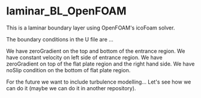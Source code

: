 # laminar_BL_OpenFOAM
This is a laminar boundary layer using OpenFOAM's icoFoam solver.

The boundary conditions in the U file are ...

We have zeroGradient on the top and bottom of the entrance region.
We have constant velocity on left side of entrance region.
We have zeroGradient on top of the flat plate region and the right hand side.
We have noSlip condition on the bottom of flat plate region. 

For the future we want to include turbulence modelling... Let's see how we can do it (maybe we can do it in another repository).
